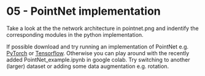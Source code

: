 # 05 - PointNet implementation

Take a look at the the network architecture in pointnet.png and indentify the corresponding modules in the python implementation.

If possible download and try running an implementation of PointNet e.g. [PyTorch](https://github.com/yanx27/Pointnet_Pointnet2_pytorch "PointNet in PyTorch") or [Tensorflow](https://github.com/charlesq34/pointnet "PointNet in Tensorflow"). 
Otherwise you can play around with the recently added PointNet_example.ipynb in google colab. Try switching to another (larger) dataset or adding some data augmentation e.g. rotation.
